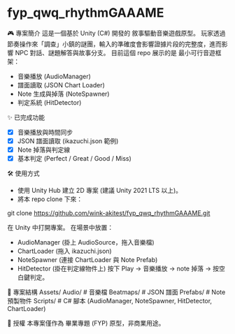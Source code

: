 # fyp_qwq_rhythmGAAAME

🎮 專案簡介
這是一個基於 Unity (C#) 開發的 敘事驅動音樂遊戲原型。
玩家透過節奏操作來「調查」小鎮的謎團，輸入的準確度會影響證據片段的完整度，進而影響 NPC 對話、謎題解答與故事分支。
目前這個 repo 展示的是 最小可行音遊框架：
- 音樂播放 (AudioManager)
- 譜面讀取 (JSON Chart Loader)
- Note 生成與掉落 (NoteSpawner)
- 判定系統 (HitDetector)

✨ 已完成功能
- [x] 音樂播放與時間同步
- [x] JSON 譜面讀取 (ikazuchi.json 範例)
- [x] Note 掉落與判定線
- [x] 基本判定 (Perfect / Great / Good / Miss)

🛠️ 使用方式
- 使用 Unity Hub 建立 2D 專案 (建議 Unity 2021 LTS 以上)。
- 將本 repo clone 下來：

git clone https://github.com/wink-akitest/fyp_qwq_rhythmGAAAME.git

在 Unity 中打開專案。
在場景中放置：
- AudioManager (掛上 AudioSource，拖入音樂檔)
- ChartLoader (拖入 ikazuchi.json)
- NoteSpawner (連接 ChartLoader 與 Note Prefab)
- HitDetector (掛在判定線物件上)
按下 Play → 音樂播放 → note 掉落 → 按空白鍵判定。

📂 專案結構
Assets/
  Audio/        # 音樂檔
  Beatmaps/     # JSON 譜面
  Prefabs/      # Note 預製物件
  Scripts/      # C# 腳本 (AudioManager, NoteSpawner, HitDetector, ChartLoader)

📜 授權
本專案僅作為 畢業專題 (FYP) 原型，非商業用途。
